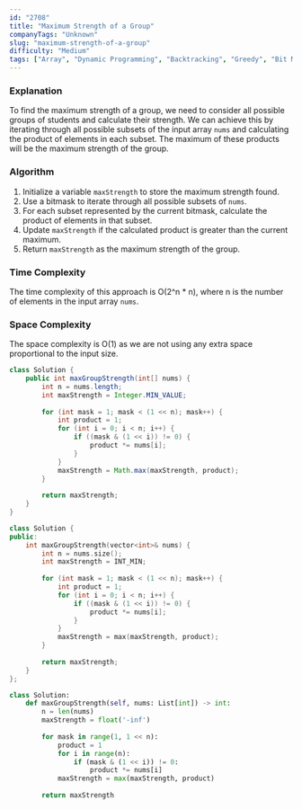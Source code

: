 ```yaml
---
id: "2708"
title: "Maximum Strength of a Group"
companyTags: "Unknown"
slug: "maximum-strength-of-a-group"
difficulty: "Medium"
tags: ["Array", "Dynamic Programming", "Backtracking", "Greedy", "Bit Manipulation", "Sorting", "Enumeration"]
---
```


### Explanation
To find the maximum strength of a group, we need to consider all possible groups of students and calculate their strength. We can achieve this by iterating through all possible subsets of the input array `nums` and calculating the product of elements in each subset. The maximum of these products will be the maximum strength of the group.

### Algorithm
1. Initialize a variable `maxStrength` to store the maximum strength found.
2. Use a bitmask to iterate through all possible subsets of `nums`.
3. For each subset represented by the current bitmask, calculate the product of elements in that subset.
4. Update `maxStrength` if the calculated product is greater than the current maximum.
5. Return `maxStrength` as the maximum strength of the group.

### Time Complexity
The time complexity of this approach is O(2^n * n), where n is the number of elements in the input array `nums`.

### Space Complexity
The space complexity is O(1) as we are not using any extra space proportional to the input size.
```java
class Solution {
    public int maxGroupStrength(int[] nums) {
        int n = nums.length;
        int maxStrength = Integer.MIN_VALUE;
        
        for (int mask = 1; mask < (1 << n); mask++) {
            int product = 1;
            for (int i = 0; i < n; i++) {
                if ((mask & (1 << i)) != 0) {
                    product *= nums[i];
                }
            }
            maxStrength = Math.max(maxStrength, product);
        }
        
        return maxStrength;
    }
}
```

```cpp
class Solution {
public:
    int maxGroupStrength(vector<int>& nums) {
        int n = nums.size();
        int maxStrength = INT_MIN;
        
        for (int mask = 1; mask < (1 << n); mask++) {
            int product = 1;
            for (int i = 0; i < n; i++) {
                if ((mask & (1 << i)) != 0) {
                    product *= nums[i];
                }
            }
            maxStrength = max(maxStrength, product);
        }
        
        return maxStrength;
    }
};
```

```python
class Solution:
    def maxGroupStrength(self, nums: List[int]) -> int:
        n = len(nums)
        maxStrength = float('-inf')
        
        for mask in range(1, 1 << n):
            product = 1
            for i in range(n):
                if (mask & (1 << i)) != 0:
                    product *= nums[i]
            maxStrength = max(maxStrength, product)
        
        return maxStrength
```